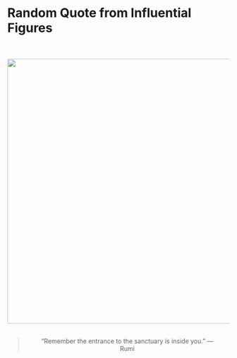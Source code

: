 # Random Quote from Influential Figures

<div align="center">
  <br>
  <br>
  <a href="https://en.wikipedia.org/wiki/Rumi" title="Rumi - Wikipedia"><img src="https://upload.wikimedia.org/wikipedia/commons/e/ea/%D9%85%D9%88%D9%84%D8%A7%D9%86%D8%A7_%D8%A7%D8%AB%D8%B1_%D8%AD%D8%B3%DB%8C%D9%86_%D8%A8%D9%87%D8%B2%D8%A7%D8%AF_%28cropped%29.jpg" width="600px"></a>
  <br>
  <br>
  <blockquote>&ldquo;Remember the entrance to the sanctuary is inside you.&rdquo; &mdash; <footer>Rumi</footer></blockquote>
</div>
  